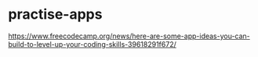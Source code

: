# practise-apps
https://www.freecodecamp.org/news/here-are-some-app-ideas-you-can-build-to-level-up-your-coding-skills-39618291f672/
